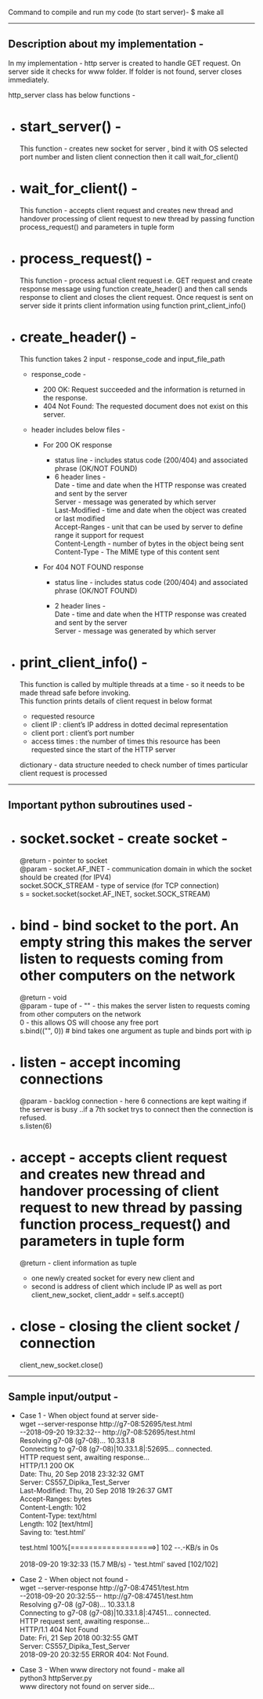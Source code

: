 Command to compile and run my code (to start server)- 
$ make all

-------------------------------------------------------------
## Description about my implementation - </br>

In my implementation - http server is created to handle GET request. On server side it checks for www folder. If folder is not found, server closes immediately.

http_server class has below functions - </br>

* # start_server() - </br> 
  This function - creates new socket for server , bind it with OS selected port number and listen client connection 
  then it call wait_for_client()
               
* # wait_for_client() - </br>
  This function - accepts client request and creates new thread and handover processing of client request to new thread by passing function process_request() and parameters in tuple form
                  
* # process_request() - </br>
  This function - process actual client request i.e. GET request and create response message using function create_header() and then call sends response to client and closes the client request. Once request is sent on server side it prints client information using function print_client_info()

* # create_header() - </br>
  This function takes 2 input - response_code and input_file_path </br>
  * response_code - 
    * 200 OK: Request succeeded and the information is returned in the response.
    * 404 Not Found: The requested document does not exist on this server.
		  
  * header includes below files - 
    * For 200 OK response
        * status line - includes status code (200/404) and associated phrase (OK/NOT FOUND)
        * 6 header lines - </br>
     Date - time and date when the HTTP response was created and sent by the server</br>
     Server - message was generated by which server</br>
     Last-Modified - time and date when the object was created or last modified</br>
     Accept-Ranges - unit that can be used by server to define range it support for request</br>
     Content-Length - number of bytes in the object being sent</br>
     Content-Type - The MIME type of this content sent</br>

    * For 404 NOT FOUND response
        * status line - includes status code (200/404) and associated phrase (OK/NOT FOUND)
		  
        * 2 header lines - </br>
     Date - time and date when the HTTP response was created and sent by the server</br>
     Server - message was generated by which server</br>

* # print_client_info() - 
  This function is called by multiple threads at a time - so it needs to be made thread safe before invoking. </br>
  This function prints details of client request in below format </br>
    * requested resource
    * client IP : client’s IP address in dotted decimal representation
    * client port : client’s port number
    * access times : the number of times this resource has been requested since the start of the HTTP server </br>

  dictionary - data structure needed to check number of times particular client request is processed

-------------------------------------------------------------

## Important python subroutines used - 

* # socket.socket - create socket - 
  @return - pointer to socket </br>
  @param - socket.AF_INET - communication domain in which the socket should be created (for IPV4) </br>
	       socket.SOCK_STREAM - type of service (for TCP connection) </br>
  s = socket.socket(socket.AF_INET, socket.SOCK_STREAM) </br>

* # bind - bind socket to the port. An empty string this makes the server listen to requests coming from other computers on the network </br>
  @return - void </br>
  @param - tupe of - "" - this makes the server listen to requests coming from other computers on the network </br>
    0 -  this allows OS will choose any free port </br>
    s.bind(("", 0))  # bind takes one argument as tuple and binds port with ip </br>

* # listen - accept incoming connections
  @param - backlog connection - here 6 connections are kept waiting if the server is busy ..if a 7th socket trys to connect then the connection is refused. </br>
  s.listen(6) </br>

* # accept - accepts client request and creates new thread and handover processing of client request to new thread by passing function process_request() and parameters in tuple form
   @return - client information as tuple </br>
    - one newly created socket for every new client and </br>
    - second is address of client which include IP as well as port </br>
   client_new_socket, client_addr = self.s.accept()

* # close - closing the client socket / connection </br>
  client_new_socket.close() </br>

-------------------------------------------------------------
## Sample input/output - </br>
* Case 1 - When object found at server side- </br>
  wget --server-response http://g7-08:52695/test.html </br>
  --2018-09-20 19:32:32--  http://g7-08:52695/test.html </br>
  Resolving g7-08 (g7-08)... 10.33.1.8 </br>
  Connecting to g7-08 (g7-08)|10.33.1.8|:52695... connected. </br>
  HTTP request sent, awaiting response...  </br>
    HTTP/1.1 200 OK </br>
    Date: Thu, 20 Sep 2018 23:32:32 GMT </br>
    Server: CS557_Dipika_Test_Server </br>
    Last-Modified: Thu, 20 Sep 2018 19:26:37 GMT </br>
    Accept-Ranges: bytes </br>
    Content-Length: 102 </br>
    Content-Type: text/html </br>
    Length: 102 [text/html] </br>
    Saving to: ‘test.html’ </br>

  test.html           100%[===================>]     102  --.-KB/s    in 0s </br>   
  2018-09-20 19:32:33 (15.7 MB/s) - ‘test.html’ saved [102/102] </br>

* Case 2 - When object not found - </br>
  wget --server-response http://g7-08:47451/test.htm </br>
  --2018-09-20 20:32:55--  http://g7-08:47451/test.htm </br>
  Resolving g7-08 (g7-08)... 10.33.1.8 </br>
  Connecting to g7-08 (g7-08)|10.33.1.8|:47451... connected. </br>
  HTTP request sent, awaiting response... </br>
    HTTP/1.1 404 Not Found </br>
    Date: Fri, 21 Sep 2018 00:32:55 GMT </br>
    Server: CS557_Dipika_Test_Server </br>
  2018-09-20 20:32:55 ERROR 404: Not Found. </br>

* Case 3 - When www directory not found -
  make all </br>
  python3 httpServer.py </br>
  www directory not found on server side... </br>


